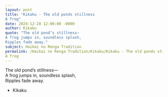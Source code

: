 ```yaml
---
layout: post
title: "Kikaku - The old ponds stillness  
A frog"
date: 2024-12-28 12:00:00 -0000
author: Kikaku
quote: "The old pond’s stillness—  
A frog jumps in, soundless splash,  
Ripples fade away."
subject: Haikai no Renga Tradition
permalink: /Haikai no Renga Tradition/Kikaku/Kikaku - The old ponds stillness  
A frog
---
```


The old pond’s stillness—  
A frog jumps in, soundless splash,  
Ripples fade away.

- Kikaku
